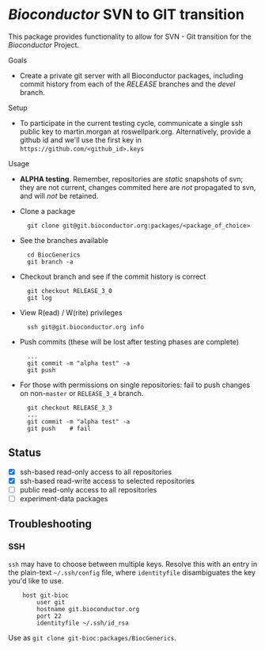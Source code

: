 # _Bioconductor_ SVN to GIT transition

This package provides functionality to allow for SVN - Git transition for
the _Bioconductor_ Project.

Goals

* Create a private git server with all Bioconductor packages, including commit
  history from each of the _RELEASE_ branches and the _devel_ branch.

Setup

* To participate in the current testing cycle, communicate a single
  ssh public key to martin.morgan at roswellpark.org. Alternatively,
  provide a github id and we'll use the first key in
  `https://github.com/<github_id>.keys`

Usage

* **ALPHA testing**. Remember, repositories are *static* snapshots of
  svn; they are not current, changes commited here are *not*
  propagated to svn, and will *not* be retained.

* Clone a package

        git clone git@git.bioconductor.org:packages/<package_of_choice>

* See the branches available

        cd BiocGenerics
        git branch -a

* Checkout branch and see if the commit history is correct

        git checkout RELEASE_3_0
        git log

* View R(ead) / W(rite) privileges

        ssh git@git.bioconductor.org info

* Push commits (these will be lost after testing phases are complete)

        ...
        git commit -m "alpha test" -a
        git push

* For those with permissions on single repositories: fail to push
  changes on non-`master` or `RELEASE_3_4` branch.

        git checkout RELEASE_3_3
        ...
        git commit -m "alpha test" -a
        git push    # fail

## Status

- [x] ssh-based read-only access to all repositories
- [x] ssh-based read-write access to selected repositories
- [ ] public read-only access to all repositories
- [ ] experiment-data packages

## Troubleshooting

### SSH

`ssh` may have to choose between multiple keys. Resolve this with an
entry in the plain-text `~/.ssh/config` file, where `identityfile`
disambiguates the key you'd like to use.

        host git-bioc
            user git
            hostname git.bioconductor.org
            port 22
            identityfile ~/.ssh/id_rsa

Use as `git clone git-bioc:packages/BiocGenerics`.
